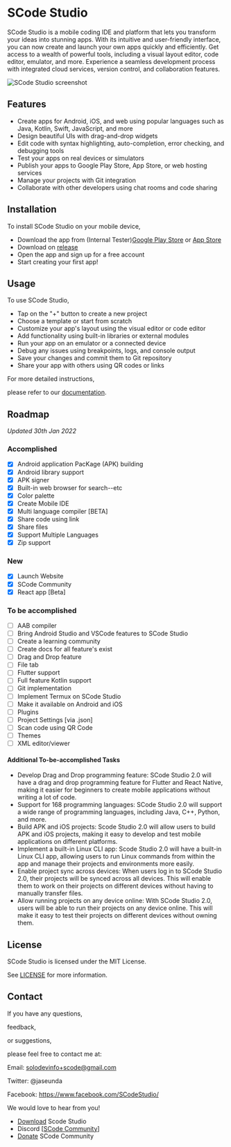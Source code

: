 # SCode Studio

SCode Studio is a mobile coding IDE and platform that lets you transform your ideas into stunning apps. With its intuitive and user-friendly interface, you can now create and launch your own apps quickly and efficiently. Get access to a wealth of powerful tools, including a visual layout editor, code editor,
emulator,
and more. Experience a seamless development process with integrated cloud services,
version control,
and collaboration features.

![SCode Studio screenshot](https://user-images.githubusercontent.com/76813779/151583099-3e498489-ff6b-49df-92f5-ff45d11ac4d6.png)

## Features

- Create apps for Android,
iOS,
and web using popular languages such as Java,
Kotlin,
Swift,
JavaScript,
and more
- Design beautiful UIs with drag-and-drop widgets
- Edit code with syntax highlighting,
auto-completion,
error checking,
and debugging tools
- Test your apps on real devices or simulators
- Publish your apps to Google Play Store,
App Store,
or web hosting services
- Manage your projects with Git integration
- Collaborate with other developers using chat rooms
and code sharing

## Installation

To install SCode Studio on your mobile device,

- Download the app from (Internal Tester)[Google Play Store](https://play.google.com/store/apps/details?id=com.scodestudio) or [App Store](https://apps.apple.com/us/app/scode-studio/id123456789)
- Download on [release](https://github.com/Jaseunda/scode-studio/releases/tag/stable)
- Open the app and sign up for a free account
- Start creating your first app!

## Usage

To use SCode Studio,

- Tap on the "+" button to create a new project
- Choose a template or start from scratch
- Customize your app's layout using the visual editor or code editor
- Add functionality using built-in libraries or external modules
- Run your app on an emulator or a connected device
- Debug any issues using breakpoints,
logs,
and console output
- Save your changes and commit them to Git repository
- Share your app with others using QR codes or links

For more detailed instructions,

please refer to our [documentation](https://scodestudio.com/docs).

## Roadmap

*Updated 30th Jan 2022*

### Accomplished

- [x] Android application PacKage (APK) building 
- [x] Android library support 
- [x] APK signer 
- [x] Built-in web browser for search--etc 
- [x] Color palette 
- [x] Create Mobile IDE 
- [x] Multi language compiler [BETA] 
- [x] Share code using link 
- [x] Share files 
- [x] Support Multiple Languages 
- [x] Zip support 

### New

- [x] Launch Website 
- [x] SCode Community 
- [x] React app [Beta]

### To be accomplished

- [ ] AAB compiler
- [ ] Bring Android Studio and VSCode features to SCode Studio
- [ ] Create a learning community 
- [ ] Create docs for all feature's exist 
- [ ] Drag and Drop feature 
- [ ] File tab 
- [ ] Flutter support 
- [ ] Full feature Kotlin support 
- [ ] Git implementation 
- [ ] Implement Termux on SCode Studio 
- [ ] Make it available on Android and iOS 
- [ ] Plugins 
- [ ] Project Settings [via .json] 
- [ ] Scan code using QR Code 
- [ ] Themes 
- [ ] XML editor/viewer

#### Additional To-be-accomplished Tasks

- Develop Drag and Drop programming feature: SCode Studio 2.0 will have a drag and drop programming feature for Flutter and React Native, making it easier for beginners to create mobile applications without writing a lot of code.
- Support for 168 programming languages: SCode Studio 2.0 will support a wide range of programming languages, including Java, C++, Python, and more.
- Build APK and iOS projects: Scode Studio 2.0 will allow users to build APK and iOS projects, making it easy to develop and test mobile applications on different platforms.
- Implement a built-in Linux CLI app: Scode Studio 2.0 will have a built-in Linux CLI app, allowing users to run Linux commands from within the app and manage their projects and environments more easily.
- Enable project sync across devices: When users log in to SCode Studio 2.0, their projects will be synced across all devices. This will enable them to work on their projects on different devices without having to manually transfer files.
- Allow running projects on any device online: With SCode Studio 2.0, users will be able to run their projects on any device online. This will make it easy to test their projects on different devices without owning them.


## License

SCode Studio is licensed under the MIT License.

See [LICENSE](LICENSE) for more information.

## Contact

If you have any questions,

feedback,

or suggestions,

please feel free to contact me at:

Email: solodevinfo+scode@gmail.com

Twitter: @jaseunda

Facebook: https://www.facebook.com/SCodeStudio/

We would love to hear from you!

* [Download](https://scodestudio.com) Scode Studio
* Discord  [[SCode Community](https://discord.gg/znZmxh373x)]
* [Donate](https://github.com/jaseunda/scode-packages/wiki/Donate) SCode Community
